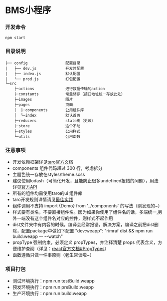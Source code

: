# BMS小程序

### 开发命令
```
npm start
```


### 目录说明
```
├── config                 配置目录
|   ├── dev.js             开发时配置
|   ├── index.js           默认配置
|   └── prod.js            打包配置
└─src
    ├─actions              进行数据传输的action 
    ├─constants            常量储存（接口地址统一存放此处）           
    ├─images               图片           
    ├─pages                页面
    │  ├─components        公用组件库
    │  └─index             默认首页
    ├─reducers             state树（更改）
    ├─store                这个不动
    ├─styles               公用样式
    └─utils                公用函数
```

### 注意事项

* 开发依赖框架详见[taro官方文档](https://nervjs.github.io/taro/docs/README.html)
* components 组件代码超过 300 行，考虑拆分
* 主题色统一存放在styles/theme.scss
* 建议使用lodash（可简化开发，且能防止很多undefined报错的问题），用法详见[官方API](https://lodash.com/docs/4.17.11)
* 所有的组件均需使用taro的ui 组件库
* taro开发规则详情请见[最佳实践](https://nervjs.github.io/taro/docs/best-practice.html)
* 组件调用不支持 import {Demo} from '../components' 的写法（刚发现的~）
* 样式要有类名，不要直接组件名。因为如果你使用了组件名的话，多端统一,另外一端没有这个组件名对应的控件，则样式不起作用
* dist文件夹中有内容的时候，编译会经常报错，解决方案，编译之前把dist删除，配置package中做如下配置 "dev:weapp": "rimraf dist && npm run build:weapp -- --watch"
* propType 强制约束，必须定义 propTypes，并注释清楚 props 代表含义，方便维护查阅（详见：[react官方文档#PropTypes](https://reactjs.org/docs/typechecking-with-proptypes.html#proptypes)）
* 函数遵循只做一件事原则（老生常谈啦~）

### 项目打包

* 测试环境执行：npm run testBuild:weapp
* 预发环境执行：npm run preBuild:weapp
* 生产环境执行：npm run build:weapp

